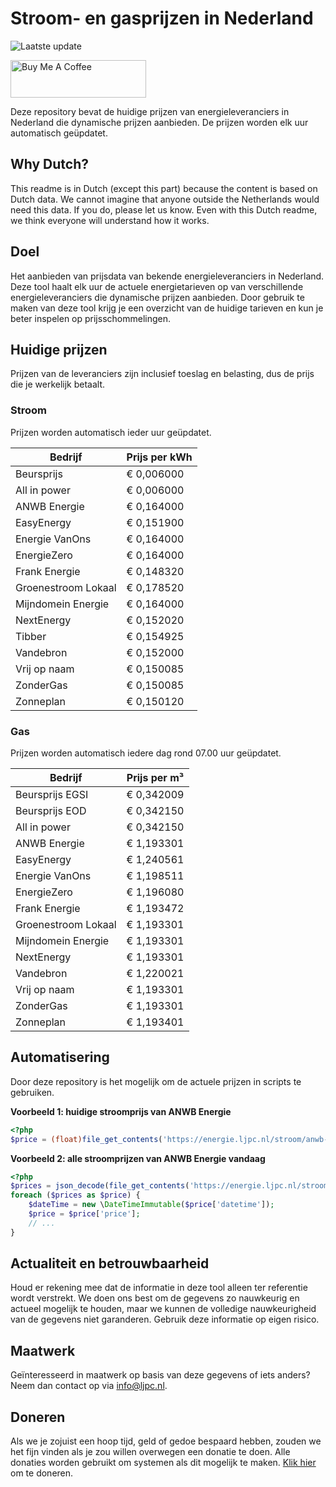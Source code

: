 # Stroom- en gasprijzen in Nederland

![Laatste update](https://img.shields.io/badge/laatste%20update-2025--05--20%2015%3A00%20CET-brightgreen)

<a href="https://www.buymeacoffee.com/Lars-" target="_blank"><img src="https://cdn.buymeacoffee.com/buttons/v2/default-orange.png" alt="Buy Me A Coffee" height="60" style="height: 60px !important;width: 217px !important;" ></a>

Deze repository bevat de huidige prijzen van energieleveranciers in Nederland die dynamische prijzen aanbieden. De prijzen worden elk uur automatisch geüpdatet.

## Why Dutch?

This readme is in Dutch (except this part) because the content is based on Dutch data. We cannot imagine that anyone outside the Netherlands would need this data. If you do, please let us know. Even with this Dutch readme, we think
everyone will understand how it works.

## Doel

Het aanbieden van prijsdata van bekende energieleveranciers in Nederland. Deze tool haalt elk uur de actuele energietarieven op van verschillende energieleveranciers die dynamische prijzen aanbieden. Door gebruik te maken van deze tool
krijg je een overzicht van de huidige tarieven en kun je beter inspelen op prijsschommelingen.

## Huidige prijzen

Prijzen van de leveranciers zijn inclusief toeslag en belasting, dus de prijs die je werkelijk betaalt.

### Stroom

Prijzen worden automatisch ieder uur geüpdatet.

 Bedrijf | Prijs per kWh 
---------|---------------
Beursprijs | € 0,006000
All in power | € 0,006000
ANWB Energie | € 0,164000
EasyEnergy | € 0,151900
Energie VanOns | € 0,164000
EnergieZero | € 0,164000
Frank Energie | € 0,148320
Groenestroom Lokaal | € 0,178520
Mijndomein Energie | € 0,164000
NextEnergy | € 0,152020
Tibber | € 0,154925
Vandebron | € 0,152000
Vrij op naam | € 0,150085
ZonderGas | € 0,150085
Zonneplan | € 0,150120


### Gas

Prijzen worden automatisch iedere dag rond 07.00 uur geüpdatet.

 Bedrijf | Prijs per m³ 
---------|--------------
Beursprijs EGSI | € 0,342009
Beursprijs EOD | € 0,342150
All in power | € 0,342150
ANWB Energie | € 1,193301
EasyEnergy | € 1,240561
Energie VanOns | € 1,198511
EnergieZero | € 1,196080
Frank Energie | € 1,193472
Groenestroom Lokaal | € 1,193301
Mijndomein Energie | € 1,193301
NextEnergy | € 1,193301
Vandebron | € 1,220021
Vrij op naam | € 1,193301
ZonderGas | € 1,193301
Zonneplan | € 1,193401


## Automatisering

Door deze repository is het mogelijk om de actuele prijzen in scripts te gebruiken.

**Voorbeeld 1: huidige stroomprijs van ANWB Energie**

```php
<?php
$price = (float)file_get_contents('https://energie.ljpc.nl/stroom/anwb-energie-nu.txt');

```

**Voorbeeld 2: alle stroomprijzen van ANWB Energie vandaag**

```php
<?php
$prices = json_decode(file_get_contents('https://energie.ljpc.nl/stroom/all-in-power-vandaag.json'),true);
foreach ($prices as $price) {
    $dateTime = new \DateTimeImmutable($price['datetime']);
    $price = $price['price'];
    // ...
}
```

## Actualiteit en betrouwbaarheid

Houd er rekening mee dat de informatie in deze tool alleen ter referentie wordt verstrekt. We doen ons best om de gegevens zo nauwkeurig en actueel mogelijk te houden, maar we kunnen de volledige nauwkeurigheid van de gegevens niet
garanderen. Gebruik deze informatie op eigen risico.

## Maatwerk

Geïnteresseerd in maatwerk op basis van deze gegevens of iets anders? Neem dan contact op
via [info@ljpc.nl](mailto:info@ljpc.nl?subject=Energie%20prijzen).

## Doneren

Als we je zojuist een hoop tijd, geld of gedoe bespaard hebben, zouden we het fijn vinden als je zou willen overwegen een
donatie te doen. Alle donaties worden gebruikt om systemen als dit mogelijk te
maken. [Klik hier](https://www.buymeacoffee.com/Lars-) om te doneren.
